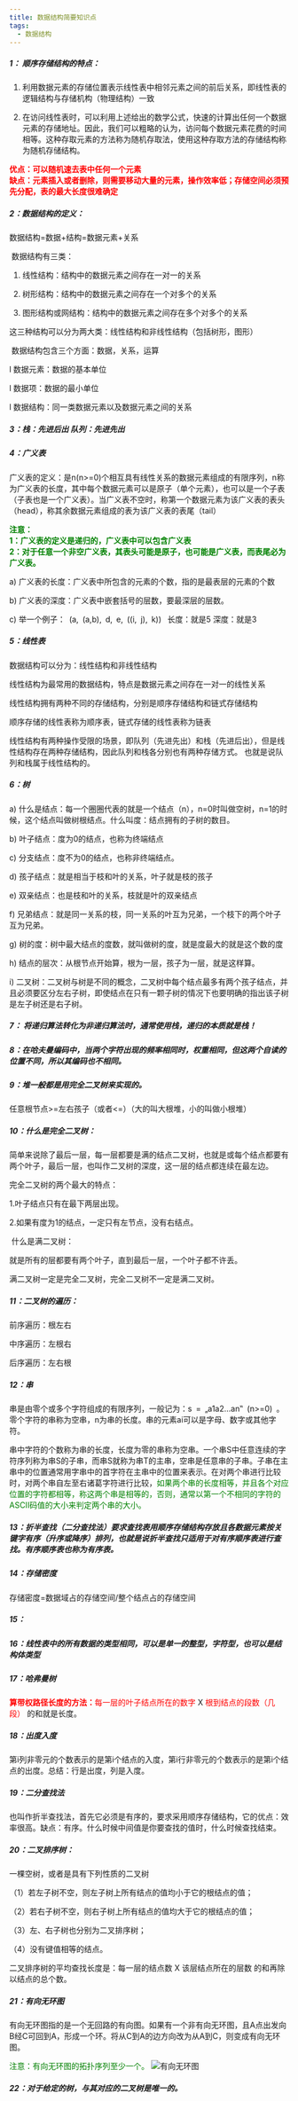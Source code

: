 ```yaml
---
title: 数据结构简要知识点
tags:
  - 数据结构
---
```


##### 1： 顺序存储结构的特点：

1)   利用数据元素的存储位置表示线性表中相邻元素之间的前后关系，即线性表的逻辑结构与存储机构（物理结构）一致

2)   在访问线性表时，可以利用上述给出的数学公式，快速的计算出任何一个数据元素的存储地址。因此，我们可以粗略的认为，访问每个数据元素花费的时间相等。这种存取元素的方法称为随机存取法，使用这种存取方法的存储结构称为随机存储结构。

<font color="red">**优点：可以随机速去表中任何一个元素<br>缺点：元素插入或者删除，则需要移动大量的元素，操作效率低；存储空间必须预先分配，表的最大长度很难确定**</font>

 

##### 2：数据结构的定义：

数据结构=数据+结构=数据元素+关系

​    数据结构有三类：

1)   线性结构：结构中的数据元素之间存在一对一的关系

2)   树形结构：结构中的数据元素之间存在一个对多个的关系

3)   图形结构或网结构：结构中的数据元素之间存在多个对多个的关系

这三种结构可以分为两大类：线性结构和非线性结构（包括树形，图形）

​    数据结构包含三个方面：数据，关系，运算

l 数据元素：数据的基本单位

l 数据项：数据的最小单位

l 数据结构：同一类数据元素以及数据元素之间的关系

 

##### 3：栈：先进后出     队列：先进先出

 

##### 4：广义表

广义表的定义：是n(n>=0)个相互具有线性关系的数据元素组成的有限序列，n称为广义表的长度，其中每个数据元素可以是原子（单个元素），也可以是一个子表（子表也是一个广义表）。当广义表不空时，称第一个数据元素为该广义表的表头（head），称其余数据元素组成的表为该广义表的表尾（tail）

**<font color="green">注意：<br>1：广义表的定义是递归的，广义表中可以包含广义表<br>2：对于任意一个非空广义表，其表头可能是原子，也可能是广义表，而表尾必为广义表。</font>**

a)   广义表的长度：广义表中所包含的元素的个数，指的是最表层的元素的个数

b)   广义表的深度：广义表中嵌套括号的层数，要最深层的层数。

c)   举一个例子： (a, (a,b), d, e, ((i, j), k))  长度：就是5 深度：就是3

 

##### 5：线性表

数据结构可以分为：线性结构和非线性结构

线性结构为最常用的数据结构，特点是数据元素之间存在一对一的线性关系

线性结构拥有两种不同的存储结构，分别是顺序存储结构和链式存储结构

顺序存储的线性表称为顺序表，链式存储的线性表称为链表

线性结构有两种操作受限的场景，即队列（先进先出）和栈（先进后出），但是线性结构存在两种存储结构，因此队列和栈各分别也有两种存储方式。 也就是说队列和栈属于线性结构的。

 

##### 6：树

a)   什么是结点：每一个圈圈代表的就是一个结点（n），n=0时叫做空树，n=1的时候，这个结点叫做树根结点。什么叫度：结点拥有的子树的数目。

b)   叶子结点：度为0的结点，也称为终端结点

c)   分支结点：度不为0的结点，也称非终端结点。

d)   孩子结点：就是相当于枝和叶的关系，叶子就是枝的孩子

e)   双亲结点：也是枝和叶的关系，枝就是叶的双亲结点

f)    兄弟结点：就是同一关系的枝，同一关系的叶互为兄弟，一个枝下的两个叶子互为兄弟。

g)   树的度：树中最大结点的度数，就叫做树的度，就是度最大的就是这个数的度

h)   结点的层次：从根节点开始算，根为一层，孩子为一层，就是这样算。

i)    二叉树：二叉树与树是不同的概念，二叉树中每个结点最多有两个孩子结点，并且必须要区分左右子树，即使结点在只有一颗子树的情况下也要明确的指出该子树是左子树还是右子树。

 

##### 7： 将递归算法转化为非递归算法时，通常使用栈，递归的本质就是栈！

 

##### 8：在哈夫曼编码中，当两个字符出现的频率相同时，权重相同，但这两个自读的位置不同，所以其编码也不相同。

 

##### 9：堆一般都是用完全二叉树来实现的。

​    任意根节点>=左右孩子（或者<=）（大的叫大根堆，小的叫做小根堆）

 

##### 10：什么是完全二叉树：

简单来说除了最后一层，每一层都要是满的结点二叉树，也就是或每个结点都要有两个叶子，最后一层，也叫作二叉树的深度，这一层的结点都连续在最左边。

完全二叉树的两个最大的特点：

1.叶子结点只有在最下两层出现。

2.如果有度为1的结点，一定只有左节点，没有右结点。

​    什么是满二叉树：

就是所有的层都要有两个叶子，直到最后一层，一个叶子都不许丢。

满二叉树一定是完全二叉树，完全二叉树不一定是满二叉树。

 

##### 11：二叉树的遍历：

前序遍历：根左右

中序遍历：左根右

后序遍历：左右根

 

##### 12：串

串是由零个或多个字符组成的有限序列，一般记为：s = „a1a2…an‟ (n>=0) 。零个字符的串称为空串，n为串的长度。串的元素ai可以是字母、数字或其他字符。

串中字符的个数称为串的长度，长度为零的串称为空串。一个串S中任意连续的字符序列称为串S的子串，而串S就称为串T的主串，空串是任意串的子串。子串在主串中的位置通常用字串中的首字符在主串中的位置来表示。在对两个串进行比较时，对两个串自左至右诸葛字符进行比较，<font color="green">如果两个串的长度相等，并且各个对应位置的字符都相等，称这两个串是相等的，否则，通常以第一个不相同的字符的ASCII码值的大小来判定两个串的大小。</font>



##### 13：折半查找（二分查找法）要求查找表用顺序存储结构存放且各数据元素按关键字有序（升序或降序）排列，也就是说折半查找只适用于对有序顺序表进行查找。有序顺序表也称为有序表。



##### 14：存储密度

存储密度=数据域占的存储空间/整个结点占的存储空间



##### 15：



##### 16：线性表中的所有数据的类型相同，可以是单一的整型，字符型，也可以是结构体类型



##### 17：哈弗曼树

<font color="red">**算带权路径长度的方法：**</font><font color="red">每一层的叶子结点所在的数字</font> X <font color="red">根到结点的段数（几段）</font> 的和就是长度。



##### 18：出度入度

第i列非零元的个数表示的是第i个结点的入度，第i行非零元的个数表示的是第i个结点的出度。总结：行是出度，列是入度。  



##### 19：二分查找法

也叫作折半查找法，首先它必须是有序的，要求采用顺序存储结构，它的优点：效率很高。缺点：有序。什么时候中间值是你要查找的值时，什么时候查找结束。



##### 20：二叉排序树：

一棵空树，或者是具有下列性质的二叉树

（1）若左子树不空，则左子树上所有结点的值均小于它的根结点的值；

（2）若右子树不空，则右子树上所有结点的值均大于它的根结点的值；

（3）左、右子树也分别为二叉排序树；

（4）没有键值相等的结点。

二叉排序树的平均查找长度是：每一层的结点数 X 该层结点所在的层数 的和再除以结点的总个数。




##### 21：有向无环图

 有向无环图指的是一个无回路的有向图。如果有一个非有向无环图，且A点出发向B经C可回到A，形成一个环。将从C到A的边方向改为从A到C，则变成有向无环图。 

<font color="green">注意：有向无环图的拓扑序列至少一个。  </font>
![有向无环图](../../assets/image/2020-02-29-2.png)



##### 22：对于给定的树，与其对应的二叉树是唯一的。  

